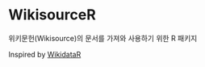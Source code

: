 # WikisourceR
위키문헌(Wikisource)의 문서를 가져와 사용하기 위한 R 패키지

Inspired by [WikidataR](https://github.com/Ironholds/WikidataR)
